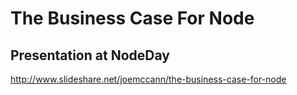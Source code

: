 The Business Case For Node
==========================

## Presentation at NodeDay

http://www.slideshare.net/joemccann/the-business-case-for-node
